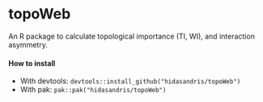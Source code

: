 # topoWeb

An R package to calculate topological importance (TI, WI), and interaction asymmetry.

#### How to install

-   With devtools: `devtools::install_github("hidasandris/topoWeb")`
-   With pak: `pak::pak("hidasandris/topoWeb")`
